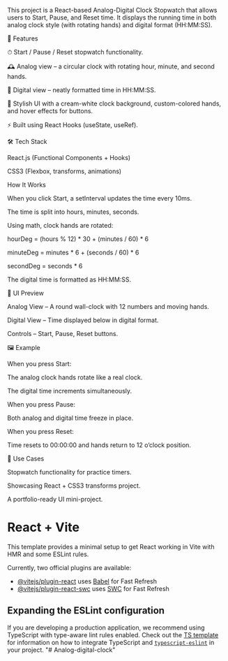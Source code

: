 This project is a React-based Analog-Digital Clock Stopwatch that allows users to Start, Pause, and Reset time.
It displays the running time in both analog clock style (with rotating hands) and digital format (HH:MM:SS).

🚀 Features

⏱ Start / Pause / Reset stopwatch functionality.

🕰 Analog view – a circular clock with rotating hour, minute, and second hands.

🔢 Digital view – neatly formatted time in HH:MM:SS.

🎨 Stylish UI with a cream-white clock background, custom-colored hands, and hover effects for buttons.

⚡ Built using React Hooks (useState, useRef).

🛠 Tech Stack

React.js (Functional Components + Hooks)

CSS3 (Flexbox, transforms, animations)

How It Works

When you click Start, a setInterval updates the time every 10ms.

The time is split into hours, minutes, seconds.

Using math, clock hands are rotated:

hourDeg = (hours % 12) * 30 + (minutes / 60) * 6

minuteDeg = minutes * 6 + (seconds / 60) * 6

secondDeg = seconds * 6

The digital time is formatted as HH:MM:SS.

📸 UI Preview

Analog View – A round wall-clock with 12 numbers and moving hands.

Digital View – Time displayed below in digital format.

Controls – Start, Pause, Reset buttons.

🖼 Example

When you press Start:

The analog clock hands rotate like a real clock.

The digital time increments simultaneously.

When you press Pause:

Both analog and digital time freeze in place.

When you press Reset:

Time resets to 00:00:00 and hands return to 12 o’clock position.

🎯 Use Cases

Stopwatch functionality for practice timers.

Showcasing React + CSS3 transforms project.

A portfolio-ready UI mini-project.

# React + Vite

This template provides a minimal setup to get React working in Vite with HMR and some ESLint rules.

Currently, two official plugins are available:

- [@vitejs/plugin-react](https://github.com/vitejs/vite-plugin-react/blob/main/packages/plugin-react) uses [Babel](https://babeljs.io/) for Fast Refresh
- [@vitejs/plugin-react-swc](https://github.com/vitejs/vite-plugin-react/blob/main/packages/plugin-react-swc) uses [SWC](https://swc.rs/) for Fast Refresh

## Expanding the ESLint configuration

If you are developing a production application, we recommend using TypeScript with type-aware lint rules enabled. Check out the [TS template](https://github.com/vitejs/vite/tree/main/packages/create-vite/template-react-ts) for information on how to integrate TypeScript and [`typescript-eslint`](https://typescript-eslint.io) in your project.
"# Analog-digital-clock" 
